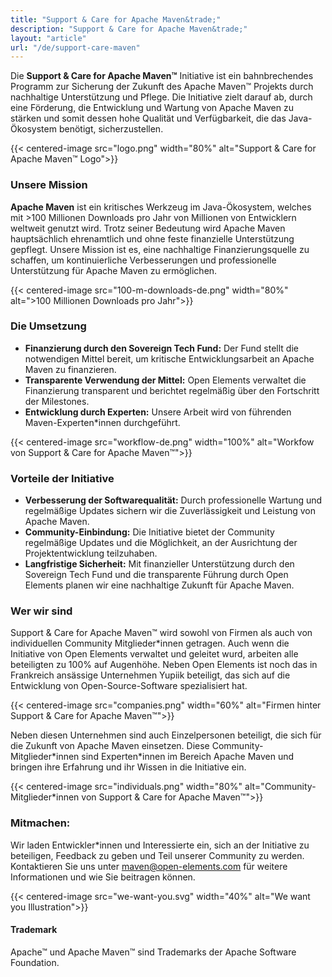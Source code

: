 ```yaml
---
title: "Support & Care for Apache Maven&trade;"
description: "Support & Care for Apache Maven&trade;"
layout: "article"
url: "/de/support-care-maven"
---
```

Die **Support & Care for Apache Maven&trade;** Initiative ist ein bahnbrechendes Programm zur Sicherung der Zukunft des Apache Maven&trade; Projekts durch nachhaltige Unterstützung und Pflege.
Die Initiative zielt darauf ab, durch eine Förderung, die Entwicklung und Wartung von Apache Maven zu stärken und somit dessen hohe Qualität und Verfügbarkeit, die das Java-Ökosystem benötigt, sicherzustellen.

{{< centered-image src="logo.png" width="80%" alt="Support & Care for Apache Maven&trade; Logo">}}

### Unsere Mission

**Apache Maven** ist ein kritisches Werkzeug im Java-Ökosystem, welches mit >100 Millionen Downloads pro Jahr von Millionen von Entwicklern weltweit genutzt wird.
Trotz seiner Bedeutung wird Apache Maven hauptsächlich ehrenamtlich und ohne feste finanzielle Unterstützung gepflegt.
Unsere Mission ist es, eine nachhaltige Finanzierungsquelle zu schaffen, um kontinuierliche Verbesserungen und professionelle Unterstützung für Apache Maven zu ermöglichen.

{{< centered-image src="100-m-downloads-de.png" width="80%" alt=">100 Millionen Downloads pro Jahr">}}

### Die Umsetzung

- **Finanzierung durch den Sovereign Tech Fund:** Der Fund stellt die notwendigen Mittel bereit, um kritische Entwicklungsarbeit an Apache Maven zu finanzieren.
- **Transparente Verwendung der Mittel:** Open Elements verwaltet die Finanzierung transparent und berichtet regelmäßig über den Fortschritt der Milestones.
- **Entwicklung durch Experten:** Unsere Arbeit wird von führenden Maven-Experten*innen durchgeführt.

{{< centered-image src="workflow-de.png" width="100%" alt="Workfow von Support & Care for Apache Maven&trade;">}}

### Vorteile der Initiative

- **Verbesserung der Softwarequalität:** Durch professionelle Wartung und regelmäßige Updates sichern wir die Zuverlässigkeit und Leistung von Apache Maven.
- **Community-Einbindung:** Die Initiative bietet der Community regelmäßige Updates und die Möglichkeit, an der Ausrichtung der Projektentwicklung teilzuhaben.
- **Langfristige Sicherheit:** Mit finanzieller Unterstützung durch den Sovereign Tech Fund und die transparente Führung durch Open Elements planen wir eine nachhaltige Zukunft für Apache Maven.

### Wer wir sind

Support & Care for Apache Maven&trade; wird sowohl von Firmen als auch von individuellen Community Mitglieder\*innen getragen.
Auch wenn die Initiative von Open Elements verwaltet und geleitet wurd, arbeiten alle beteiligten zu 100% auf Augenhöhe.
Neben Open Elements ist noch das in Frankreich ansässige Unternehmen Yupiik beteiligt, das sich auf die Entwicklung von Open-Source-Software spezialisiert hat.

{{< centered-image src="companies.png" width="60%" alt="Firmen hinter Support & Care for Apache Maven&trade;">}}

Neben diesen Unternehmen sind auch Einzelpersonen beteiligt, die sich für die Zukunft von Apache Maven einsetzen.
Diese Community-Mitglieder\*innen sind Experten\*innen im Bereich Apache Maven und bringen ihre Erfahrung und ihr Wissen in die Initiative ein.

{{< centered-image src="individuals.png" width="80%" alt="Community-Mitglieder*innen von Support & Care for Apache Maven&trade;">}}

### Mitmachen:

Wir laden Entwickler\*innen und Interessierte ein, sich an der Initiative zu beteiligen, Feedback zu geben und Teil unserer Community zu werden. Kontaktieren Sie uns unter [maven@open-elements.com](mailto:maven@open-elements.com) für weitere Informationen und wie Sie beitragen können.

{{< centered-image src="we-want-you.svg" width="40%" alt="We want you Illustration">}}

#### Trademark

Apache&trade; und Apache Maven&trade; sind Trademarks der Apache Software Foundation.
